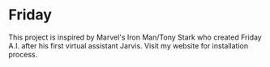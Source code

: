 # Friday
This project is inspired by Marvel's Iron Man/Tony Stark who created Friday A.I. after his first virtual assistant Jarvis.
Visit my website for installation process.
